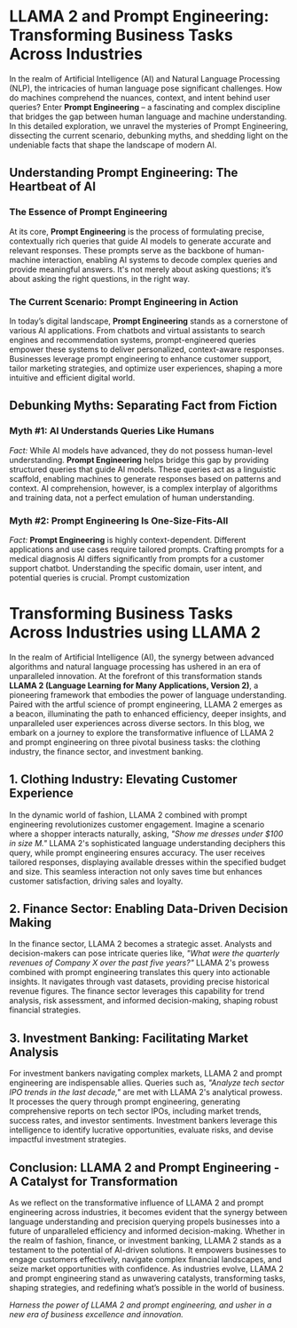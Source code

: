 # LLAMA 2 and Prompt Engineering: Transforming Business Tasks Across Industries

In the realm of Artificial Intelligence (AI) and Natural Language Processing (NLP), the intricacies of human language pose significant challenges. How do machines comprehend the nuances, context, and intent behind user queries? Enter **Prompt Engineering** – a fascinating and complex discipline that bridges the gap between human language and machine understanding. In this detailed exploration, we unravel the mysteries of Prompt Engineering, dissecting the current scenario, debunking myths, and shedding light on the undeniable facts that shape the landscape of modern AI.

## **Understanding Prompt Engineering: The Heartbeat of AI**

### **The Essence of Prompt Engineering**

At its core, **Prompt Engineering** is the process of formulating precise, contextually rich queries that guide AI models to generate accurate and relevant responses. These prompts serve as the backbone of human-machine interaction, enabling AI systems to decode complex queries and provide meaningful answers. It's not merely about asking questions; it’s about asking the right questions, in the right way.

### **The Current Scenario: Prompt Engineering in Action**

In today’s digital landscape, **Prompt Engineering** stands as a cornerstone of various AI applications. From chatbots and virtual assistants to search engines and recommendation systems, prompt-engineered queries empower these systems to deliver personalized, context-aware responses. Businesses leverage prompt engineering to enhance customer support, tailor marketing strategies, and optimize user experiences, shaping a more intuitive and efficient digital world.

## **Debunking Myths: Separating Fact from Fiction**

### **Myth #1: AI Understands Queries Like Humans**

*Fact:* While AI models have advanced, they do not possess human-level understanding. **Prompt Engineering** helps bridge this gap by providing structured queries that guide AI models. These queries act as a linguistic scaffold, enabling machines to generate responses based on patterns and context. AI comprehension, however, is a complex interplay of algorithms and training data, not a perfect emulation of human understanding.

### **Myth #2: Prompt Engineering Is One-Size-Fits-All**

*Fact:* **Prompt Engineering** is highly context-dependent. Different applications and use cases require tailored prompts. Crafting prompts for a medical diagnosis AI differs significantly from prompts for a customer support chatbot. Understanding the specific domain, user intent, and potential queries is crucial. Prompt customization

# Transforming Business Tasks Across Industries using LLAMA 2

In the realm of Artificial Intelligence (AI), the synergy between advanced algorithms and natural language processing has ushered in an era of unparalleled innovation. At the forefront of this transformation stands **LLAMA 2 (Language Learning for Many Applications, Version 2)**, a pioneering framework that embodies the power of language understanding. Paired with the artful science of prompt engineering, LLAMA 2 emerges as a beacon, illuminating the path to enhanced efficiency, deeper insights, and unparalleled user experiences across diverse sectors. In this blog, we embark on a journey to explore the transformative influence of LLAMA 2 and prompt engineering on three pivotal business tasks: the clothing industry, the finance sector, and investment banking.

## **1. Clothing Industry: Elevating Customer Experience**

In the dynamic world of fashion, LLAMA 2 combined with prompt engineering revolutionizes customer engagement. Imagine a scenario where a shopper interacts naturally, asking, *"Show me dresses under $100 in size M."* LLAMA 2's sophisticated language understanding deciphers this query, while prompt engineering ensures accuracy. The user receives tailored responses, displaying available dresses within the specified budget and size. This seamless interaction not only saves time but enhances customer satisfaction, driving sales and loyalty.

## **2. Finance Sector: Enabling Data-Driven Decision Making**

In the finance sector, LLAMA 2 becomes a strategic asset. Analysts and decision-makers can pose intricate queries like, *"What were the quarterly revenues of Company X over the past five years?"* LLAMA 2's prowess combined with prompt engineering translates this query into actionable insights. It navigates through vast datasets, providing precise historical revenue figures. The finance sector leverages this capability for trend analysis, risk assessment, and informed decision-making, shaping robust financial strategies.

## **3. Investment Banking: Facilitating Market Analysis**

For investment bankers navigating complex markets, LLAMA 2 and prompt engineering are indispensable allies. Queries such as, *"Analyze tech sector IPO trends in the last decade,"* are met with LLAMA 2's analytical prowess. It processes the query through prompt engineering, generating comprehensive reports on tech sector IPOs, including market trends, success rates, and investor sentiments. Investment bankers leverage this intelligence to identify lucrative opportunities, evaluate risks, and devise impactful investment strategies.

## **Conclusion: LLAMA 2 and Prompt Engineering - A Catalyst for Transformation**

As we reflect on the transformative influence of LLAMA 2 and prompt engineering across industries, it becomes evident that the synergy between language understanding and precision querying propels businesses into a future of unparalleled efficiency and informed decision-making. Whether in the realm of fashion, finance, or investment banking, LLAMA 2 stands as a testament to the potential of AI-driven solutions. It empowers businesses to engage customers effectively, navigate complex financial landscapes, and seize market opportunities with confidence. As industries evolve, LLAMA 2 and prompt engineering stand as unwavering catalysts, transforming tasks, shaping strategies, and redefining what’s possible in the world of business.

*Harness the power of LLAMA 2 and prompt engineering, and usher in a new era of business excellence and innovation.*
